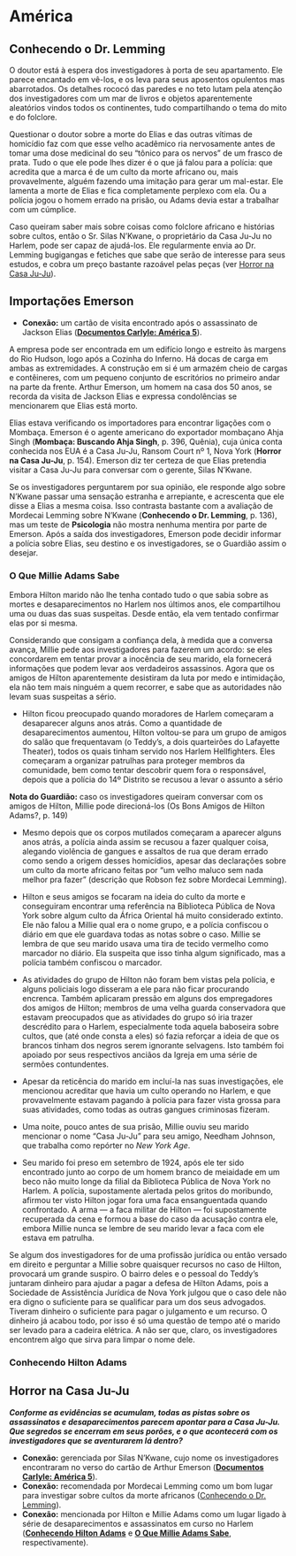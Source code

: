 # América

## Conhecendo o Dr. Lemming

O doutor está à espera dos investigadores à porta de seu apartamento. Ele parece encantado em vê-los, e os leva para seus aposentos opulentos mas abarrotados. Os detalhes rococó das paredes e no teto lutam pela atenção dos investigadores com um mar de livros e objetos aparentemente aleatórios vindos todos os continentes, tudo compartilhando o tema do mito e do folclore.

Questionar o doutor sobre a morte do Elias e das outras vítimas de homicídio faz com que esse velho acadêmico ria nervosamente antes de tomar uma dose medicinal do seu “tônico para os nervos” de um frasco de prata. Tudo o que ele pode lhes dizer é o que já falou para a polícia: que acredita que a marca é de um culto da morte africano ou, mais provavelmente, alguém fazendo uma imitação para gerar um mal-estar. Ele lamenta a morte de Elias e fica completamente perplexo com ela. Ou a polícia jogou o homem errado na prisão, ou Adams devia estar a trabalhar com um cúmplice.

Caso queiram saber mais sobre coisas como folclore africano e histórias sobre cultos, então o Sr. Silas N’Kwane, o proprietário da Casa Ju-Ju no Harlem, pode ser capaz de ajudá-los. Ele regularmente envia ao Dr. Lemming bugigangas e fetiches que sabe que serão de interesse para seus estudos, e cobra um preço bastante razoável pelas peças (ver [Horror na Casa Ju-Ju](#horror-na-casa-ju-ju)).

## Importações Emerson
- **Conexão:** um cartão de visita encontrado após o assassinato de Jackson Elias ([**Documentos Carlyle: América 5**](/pistas/README.md#documentos-carlyle-américa-5)).

A empresa pode ser encontrada em um edifício longo e estreito às margens do Rio Hudson, logo após a Cozinha do Inferno. Há docas de carga em ambas as extremidades. A construção em si é um armazém cheio de cargas e contêineres, com um pequeno conjunto de escritórios no primeiro andar na parte da frente. Arthur Emerson, um homem na casa dos 50 anos, se recorda da visita de Jackson Elias e expressa condolências se mencionarem que Elias está morto.

Elias estava verificando os importadores para encontrar ligações com o Mombaça. Emerson é o agente americano do exportador mombaçano Ahja Singh (**Mombaça: Buscando Ahja Singh**, p. 396, Quênia), cuja única conta conhecida nos EUA é a Casa Ju-Ju, Ransom Court nº 1, Nova York (**Horror na Casa Ju-Ju**, p. 154). Emerson diz ter certeza de que Elias pretendia visitar a Casa Ju-Ju para conversar com o gerente, Silas N’Kwane.

Se os investigadores perguntarem por sua opinião, ele responde algo sobre N’Kwane passar uma sensação estranha e arrepiante, e acrescenta que ele disse a Elias a mesma coisa. Isso contrasta bastante com a avaliação de Mordecai Lemming sobre N’Kwane (**Conhecendo o Dr. Lemming**, p. 136), mas um teste de **Psicologia** não mostra nenhuma mentira por parte de Emerson. Após a saída dos investigadores, Emerson pode decidir informar a polícia sobre Elias, seu destino e os investigadores, se o Guardião assim o desejar.

### O Que Millie Adams Sabe

Embora Hilton marido não lhe tenha contado tudo o que sabia sobre as mortes e desaparecimentos no Harlem nos últimos anos, ele compartilhou uma ou duas das suas suspeitas. Desde então, ela vem tentado confirmar elas por si mesma.

Considerando que consigam a confiança dela, à medida que a conversa avança, Millie pede aos investigadores para fazerem um acordo: se eles concordarem em tentar provar a inocência de seu marido, ela fornecerá informações que podem levar aos verdadeiros assassinos. Agora que os amigos de Hilton aparentemente desistiram da luta por medo e intimidação, ela não tem mais ninguém a quem recorrer, e sabe que as autoridades não levam suas suspeitas a sério.

- Hilton ficou preocupado quando moradores de Harlem começaram a desaparecer alguns anos atrás. Como a quantidade de desaparecimentos aumentou, Hilton voltou-se para um grupo de amigos do salão que frequentavam (o Teddy’s, a dois quarteirões do Lafayette Theater), todos os quais tinham servido nos Harlem Hellfighters. Eles começaram a organizar patrulhas para proteger membros da comunidade, bem como tentar descobrir quem fora o responsável, depois que a polícia do 14º Distrito se recusou a levar o assunto a sério

**Nota do Guardião:** caso os investigadores queiram conversar com os amigos de Hilton, Millie pode direcioná-los (Os Bons Amigos de Hilton Adams?, p. 149)

- Mesmo depois que os corpos mutilados começaram a aparecer alguns anos atrás, a polícia ainda assim se recusou a fazer qualquer coisa, alegando violência de gangues e assaltos de rua que deram errado como sendo a origem desses homicídios, apesar das declarações sobre um culto da morte africano feitas por “um velho maluco sem nada melhor pra fazer” (descrição que Robson fez sobre Mordecai Lemming).

- Hilton e seus amigos se focaram na ideia do culto da morte e conseguiram encontrar uma referência na Biblioteca Pública de Nova York sobre algum culto da África Oriental há muito considerado extinto. Ele não falou a Millie qual era o nome grupo, e a polícia confiscou o diário em que ele guardava todas as notas sobre o caso. Millie se lembra de que seu marido usava uma tira de tecido vermelho como marcador no diário. Ela suspeita que isso tinha algum significado, mas a polícia também confiscou o marcador.

- As atividades do grupo de Hilton não foram bem vistas pela polícia, e alguns policiais logo disseram a ele para não ficar procurando encrenca. Também aplicaram pressão em alguns dos empregadores dos amigos de Hilton; membros de uma velha guarda conservadora que estavam preocupados que as atividades do grupo só iria trazer descrédito para o Harlem, especialmente toda aquela baboseira sobre cultos, que (até onde consta a eles) só fazia reforçar a ideia de que os brancos tinham dos negros serem ignorante selvagens. Isto também foi apoiado por seus respectivos anciãos da Igreja em uma série de sermões contundentes.

- Apesar da reticência do marido em incluí-la nas suas investigações, ele mencionou acreditar que havia um culto operando no Harlem, e que provavelmente estavam pagando à polícia para fazer vista grossa para suas atividades, como todas as outras gangues criminosas fizeram.

- Uma noite, pouco antes de sua prisão, Millie ouviu seu marido mencionar o nome “Casa Ju-Ju” para seu amigo, Needham Johnson, que trabalha como repórter no *New York Age*.

- Seu marido foi preso em setembro de 1924, após ele ter sido encontrado junto ao corpo de um homem branco de meiaidade em um beco não muito longe da filial da Biblioteca Pública de Nova York no Harlem. A polícia, supostamente alertada pelos gritos do moribundo, afirmou ter visto Hilton jogar fora uma faca ensanguentada quando confrontado. A arma — a faca militar de Hilton — foi supostamente recuperada da cena e formou a base do caso da acusação contra ele, embora Millie nunca se lembre de seu marido levar a faca com ele estava em patrulha.

Se algum dos investigadores for de uma profissão jurídica ou então versado em direito e perguntar a Millie sobre quaisquer recursos no caso de Hilton, provocará um grande suspiro. O bairro deles e o pessoal do Teddy’s juntaram dinheiro para ajudar a pagar a defesa de Hilton Adams, pois a Sociedade de Assistência Jurídica de Nova York julgou que o caso dele não era digno o suficiente para se qualificar para um dos seus advogados. Tiveram dinheiro o suficiente para pagar o julgamento e um recurso. O dinheiro já acabou todo, por isso é só uma questão de tempo até o marido ser levado para a cadeira elétrica. A não ser que, claro, os investigadores encontrem algo que sirva para limpar o nome dele.

### Conhecendo Hilton Adams

## Horror na Casa Ju-Ju

***Conforme as evidências se acumulam, todas as pistas sobre os assassinatos e desaparecimentos parecem apontar para a Casa Ju-Ju. Que segredos se encerram em seus porões, e o que acontecerá com os investigadores que se aventurarem lá dentro?***

- **Conexão:** gerenciada por Silas N’Kwane, cujo nome os investigadores encontraram no verso do cartão de Arthur Emerson ([**Documentos Carlyle: América 5**](/pistas/README.md#documentos-carlyle-américa-5)).
- **Conexão:** recomendada por Mordecai Lemming como um bom lugar para investigar sobre cultos da morte africanos ([Conhecendo o Dr. Lemming](#conhecendo-o-dr-lemming)).
- **Conexão:** mencionada por Hilton e Millie Adams como um lugar ligado à série de desaparecimentos e assassinatos em curso no Harlem ([**Conhecendo Hilton Adams**](#conhecendo-hilton-adams) e [**O Que Millie Adams Sabe**](#o-que-millie-adams-sabe), respectivamente).